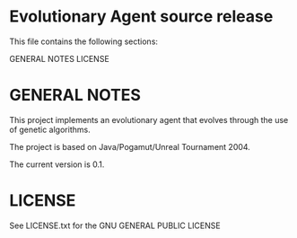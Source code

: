 Evolutionary Agent source release
=================================

This file contains the following sections:

GENERAL NOTES
LICENSE

GENERAL NOTES
=============

This project implements an evolutionary agent that evolves
through the use of genetic algorithms.

The project is based on Java/Pogamut/Unreal Tournament 2004.

The current version is 0.1.

LICENSE
=======

See LICENSE.txt for the GNU GENERAL PUBLIC LICENSE